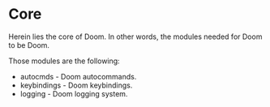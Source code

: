 # Core

Herein lies the core of Doom. In other words, the modules needed for Doom to
be Doom.

Those modules are the following:

- autocmds - Doom autocommands.
- keybindings - Doom keybindings.
- logging - Doom logging system.

